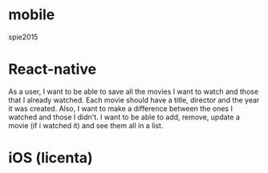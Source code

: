 # mobile
spie2015

# React-native

As a user, I want to be able to save all the movies I want to watch and those that I already watched.
Each movie should have a title, director and the year it was created. Also, I want to make a difference between the ones I watched and those I didn't.
I want to be able to add, remove, update a movie (if i watched it) and see them all in a list.

# iOS (licenta)

